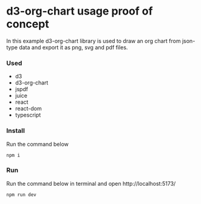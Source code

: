 # d3-org-chart usage proof of concept

In this example d3-org-chart library is used to draw an org chart from json-type data and export it as png, svg and pdf files.

### Used
- d3
- d3-org-chart
- jspdf
- juice
- react
- react-dom
- typescript

### Install
Run the command below

```npm i```

### Run
Run the command below in terminal and open http://localhost:5173/

```npm run dev```